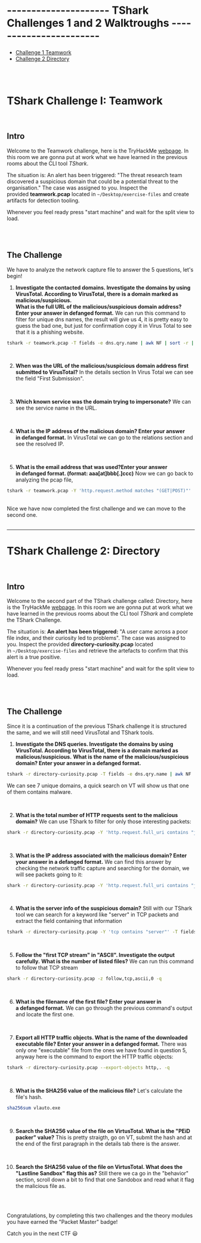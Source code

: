 # --------------------- TShark Challenges 1 and 2 Walktroughs -----------------------
- [Challenge 1 Teamwork](#tshark-challenge-i-teamwork)
- [Challenge 2 Directory](#tshark-challenge-2-directory)

<br/>
<br/>

# TShark Challenge I: Teamwork
<br/>

## Intro
Welcome to the Teamwork challenge, here is the TryHackMe [webpage](https://tryhackme.com/r/room/tsharkchallengesone).
In this room we are gonna put at work what we have learned in the previous rooms about the CLI tool *TShark*.

The situation is:
An alert has been triggered: "The threat research team discovered a suspicious domain that could be a potential threat to the organisation."
The case was assigned to you. Inspect the provided **teamwork.pcap** located in `~/Desktop/exercise-files` and create artifacts for detection tooling.

Whenever you feel ready press "start machine" and wait for the split view to load.

<br/>
<br/>

## The Challenge
We have to analyze the network capture file to answer the 5 questions, let's begin!

1. **Investigate the contacted domains.  Investigate the domains by using VirusTotal. According to VirusTotal, there is a domain marked as malicious/suspicious.**  
   **What is the full URL of the malicious/suspicious domain address?**
   **Enter your answer in defanged format.**
   We can run this command to filter for unique dns names, the result will give us 4, it is pretty easy to guess the bad one, but just for confirmation copy it in Virus Total to see that it is a phishing website.
```bash
tshark -r teamwork.pcap -T fields -e dns.qry.name | awk NF | sort -r | uniq -c | sort -r
```

<br/>


2. **When was the URL of the malicious/suspicious domain address first submitted to VirusTotal?**
   In the details section In Virus Total we can see the field "First Submission".

<br/>

3. **Which known service was the domain trying to impersonate?**
   We can see the service name in the URL.

<br/>

4. **What is the IP address of the malicious domain? Enter your answer in defanged format.**
   In VirusTotal we can go to the relations section and see the resolved IP.

<br/>

5. **What is the email address that was used?Enter your answer in defanged format. (format: aaa[at]bbb[.]ccc)**
   Now we can go back to analyzing the pcap file, 
```bash
tshark -r teamwork.pcap -Y 'http.request.method matches "(GET|POST)"'  -T fields -e "text"  -q | grep @
```

<br/>
Nice we have now completed the first challenge and we can move to the second one.

<br/>
<br/>

---
# TShark Challenge 2: Directory
<br/>

## Intro
Welcome to the second part of the TShark challenge called: Directory, here is the TryHackMe [webpage](https://tryhackme.com/r/room/tsharkchallengestwo).
In this room we are gonna put at work what we have learned in the previous rooms about the CLI tool *TShark* and complete the TShark Challenge.

The situation is:
**An alert has been triggered:** "A user came across a poor file index, and their curiosity led to problems".
The case was assigned to you. Inspect the provided **directory-curiosity.pcap** located in `~/Desktop/exercise-files` and retrieve the artefacts to confirm that this alert is a true positive.

Whenever you feel ready press "start machine" and wait for the split view to load.

<br/>
<br/>

## The Challenge
Since it is a continuation of the previous TShark challenge it is structured the same, and we will still need VirusTotal and TShark tools.

1. **Investigate the DNS queries. Investigate the domains by using VirusTotal. According to VirusTotal, there is a domain marked as malicious/suspicious.**
   **What is the name of the malicious/suspicious domain? Enter your answer in a defanged format.**
```bash
tshark -r directory-curiosity.pcap -T fields -e dns.qry.name | awk NF | sort -r | uniq -c | sort -r
```
   We can see 7 unique domains, a quick search on VT will show us that one of them contains malware.

<br/>

2. **What is the total number of HTTP requests sent to the malicious domain?**
   We can use TShark to filter for only those interesting packets:
```bash
shark -r directory-curiosity.pcap -Y 'http.request.full_uri contains "jx2"' | awk NF | sort -r | uniq -c | sort -r | wc -l
```
<br/>

3. **What is the IP address associated with the malicious domain? Enter your answer in a defanged format.**
   We can find this answer by checking the network traffic capture and searching for the domain, we will see packets going to it:
```bash
shark -r directory-curiosity.pcap -Y 'http.request.full_uri contains "jx2"' | awk NF | sort -r | uniq -c | sort -r 
```
<br/>

4. **What is the server info of the suspicious domain?**
   Still with our TShark  tool we can search for a keyword like "server" in TCP packets and extract the field containing that information
```bash
tshark -r directory-curiosity.pcap -Y 'tcp contains "server"' -T fields -e http.server | awk NF | sort -r | uniq -c | sort -r 
```

<br/>

5. **Follow the "first TCP stream" in "ASCII". Investigate the output carefully.**
   **What is the number of listed files?**
   We can run this command to follow that TCP stream
```bash
shark -r directory-curiosity.pcap -z follow,tcp,ascii,0 -q
```

<br/>

6. **What is the filename of the first file? Enter your answer in a defanged format.**
   We can go through the previous command's output and locate the first one.

<br/>


7. **Export all HTTP traffic objects.  What is the name of the downloaded executable file? Enter your answer in a defanged format.**
   There was only one "executable" file from the ones we have found in question 5, anyway here is the command to export the HTTP traffic objects:
```bash
tshark -r directory-curiosity.pcap --export-objects http,. -q
```

<br/>

8. **What is the SHA256 value of the malicious file?**
   Let's calculate the file's hash.
```bash
sha256sum vlauto.exe
```

<br/>

9. **Search the SHA256 value of the file on VirtusTotal.  What is the "PEiD packer" value?**
   This is pretty straigth, go on VT, submit the hash and at the end of the first paragraph in the details tab there is the answer.

<br/>

10.  **Search the SHA256 value of the file on VirtusTotal. What does the "Lastline Sandbox" flag this as?**
    Still there we ca go in the "behavior" section, scroll down a bit to find that one Sandobox and read what it flag the malicious file as.

<br/>
<br/>

Congratulations, by completing this two challenges and the theory modules you have earned the "Packet Master" badge!

Catch you in the next CTF 😃 
